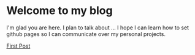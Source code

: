 # Welcome to my blog

I'm glad you are here. I plan to talk about ...
I hope I can learn how to set github pages so I can communicate over my personal projects.

[First Post](/_posts/2019-07-10-fistPost.md)
